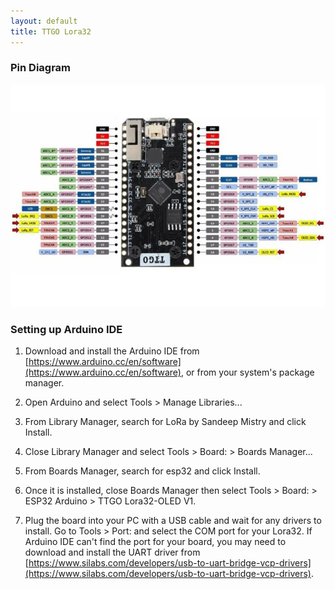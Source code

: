```yaml
---
layout: default
title: TTGO Lora32
---
```


### Pin Diagram

[![Lora32 Pinout](./public/lora32-pinout-small.jpg)](./public/lora32-pinout.jpg)

### Setting up Arduino IDE

1. Download and install the Arduino IDE from [https://www.arduino.cc/en/software](https://www.arduino.cc/en/software), or from your system's package manager.

2. Open Arduino and select Tools > Manage Libraries...

3. From Library Manager, search for LoRa by Sandeep Mistry and click Install.

3. Close Library Manager and select Tools > Board: > Boards Manager...

4. From Boards Manager, search for esp32 and click Install.

5. Once it is installed, close Boards Manager then select Tools > Board: > ESP32
   Arduino > TTGO Lora32-OLED V1.

6. Plug the board into your PC with a USB cable and wait for any drivers to install. Go to Tools > Port: and select the COM port for your Lora32. If Arduino IDE can't find the port for your board, you may need to download and install the UART driver from [https://www.silabs.com/developers/usb-to-uart-bridge-vcp-drivers](https://www.silabs.com/developers/usb-to-uart-bridge-vcp-drivers).
